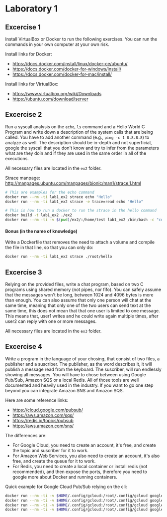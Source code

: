 # Laboratory 1

## Excercise 1

Install VirtualBox or Docker to run the following exercises. You can run the commands in your own computer at your own risk.

Install links for Docker:
- https://docs.docker.com/install/linux/docker-ce/ubuntu/
- https://docs.docker.com/docker-for-windows/install/
- https://docs.docker.com/docker-for-mac/install/

Install links for VirtualBox:
- https://www.virtualbox.org/wiki/Downloads
- https://ubuntu.com/download/server

## Excercise 2

Run a syscall analysis on the `echo`, `ls` command and a Hello World C Program and write down a description of the system calls that are being called. You have to add another command (e.g., `ping -c 1 8.8.8.8`) to analyze as well. The description should be in-depth and not superficial, google the syscall that you don't know and try to infer from the parameters what are they doin and if they are used in the same order in all of the executions.

All necessary files are located in the `ex2` folder.

Strace manpage:
http://manpages.ubuntu.com/manpages/bionic/man1/strace.1.html

```bash
# This are examples for the echo command
docker run --rm -ti lab1_ex2 strace echo "Hello"
docker run --rm -ti lab1_ex2 strace -e trace=read echo "Hello"
```

```bash
# This is how to run a docker to run the strace in the hello command
docker build -t lab1_ex2 ./ex2
docker run --rm -ti -v $(pwd)/ex2/:/home/test lab1_ex2 /bin/bash -c "cd /home/test; gcc -o hello hello.c; strace ./hello"
```

#### Bonus (in the name of knowledge)

Write a Dockerfile that removes the need to attach a volume and compile the file in that line, so that you can only do:

```bash
docker run --rm -ti lab1_ex2 strace ./root/hello
```

## Excercise 3

Relying on the provided files, write a chat program, based on two C programs using shared memory (not pipes, nor fifo). You can safely assume that the messages won't be long, between 1024 and 4096 bytes is more than enough. You can also assume that only one person will chat at the same time, meaning that only one of the two users can send text at the same time, this does not mean that that one user is limited to one message. This means that, user1 writes and he could write again multiple times, after user2 can reply with one or more messages.

All necessary files are located in the `ex3` folder.

## Excercise 4

Write a program in the language of your chosing, that consist of two files, a publisher and a suscriber. The publisher, as the word describes it, it will publish a message read from the keyboard. The suscriber, will run endlessly showing all messages. You will have to chose between using Google Pub/Sub, Amazon SQS or a local Redis. All of those tools are well documented and heavily used in the industry. If you want to go one step beyond you can integrate Amazon SNS and Amazon SQS.

Here are some reference links:
- https://cloud.google.com/pubsub/
- https://aws.amazon.com/sqs/
- https://redis.io/topics/pubsub
- https://aws.amazon.com/sns/

The differences are:
- For Google Cloud, you need to create an account, it's free, and create the topic and suscriber for it to work.
- For Amazon Web Services, you also need to create an account, it's also free, and create the queue for it to work.
- For Redis, you need to create a local container or install redis (not recommended), and then expose the ports, therefore you need to google more about Docker and running containers.

Quick example for Google Cloud Pub/Sub relying on the cli:
```bash
docker run --rm -ti -v $HOME/.config/gcloud:/root/.config/gcloud google/cloud-sdk gcloud init
docker run --rm -ti -v $HOME/.config/gcloud:/root/.config/gcloud google/cloud-sdk gcloud auth login
docker run --rm -ti -v $HOME/.config/gcloud:/root/.config/gcloud google/cloud-sdk gcloud pubsub topics publish belt-test --message "Test message" --attribute url=http://www.bla.com,foo=bar
docker run --rm -ti -v $HOME/.config/gcloud:/root/.config/gcloud google/cloud-sdk gcloud pubsub subscriptions pull projects/assistant-backend-dev/subscriptions/belt-sub --auto-ack --format='flattened'
```
